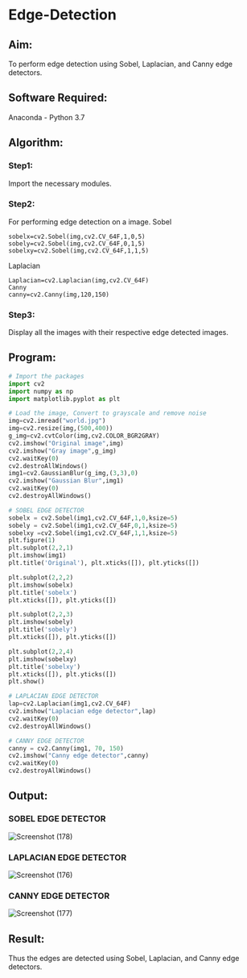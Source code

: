 # Edge-Detection
## Aim:
To perform edge detection using Sobel, Laplacian, and Canny edge detectors.

## Software Required:
Anaconda - Python 3.7

## Algorithm:
### Step1:
Import the necessary modules.
### Step2:
For performing edge detection on a image.
Sobel
```
sobelx=cv2.Sobel(img,cv2.CV_64F,1,0,5)
sobely=cv2.Sobel(img,cv2.CV_64F,0,1,5)
sobelxy=cv2.Sobel(img,cv2.CV_64F,1,1,5)
```
Laplacian
```
Laplacian=cv2.Laplacian(img,cv2.CV_64F)
Canny
canny=cv2.Canny(img,120,150)
```
### Step3:
Display all the images with their respective edge detected images.
 
## Program:

``` Python
# Import the packages
import cv2
import numpy as np
import matplotlib.pyplot as plt

# Load the image, Convert to grayscale and remove noise
img=cv2.imread("world.jpg")
img=cv2.resize(img,(500,400))
g_img=cv2.cvtColor(img,cv2.COLOR_BGR2GRAY)
cv2.imshow("Original image",img)
cv2.imshow("Gray image",g_img)
cv2.waitKey(0)
cv2.destroAllWindows()
img1=cv2.GaussianBlur(g_img,(3,3),0)
cv2.imshow("Gaussian Blur",img1)
cv2.waitKey(0)
cv2.destroyAllWindows()

# SOBEL EDGE DETECTOR
sobelx = cv2.Sobel(img1,cv2.CV_64F,1,0,ksize=5)
sobely = cv2.Sobel(img1,cv2.CV_64F,0,1,ksize=5)
sobelxy =cv2.Sobel(img1,cv2.CV_64F,1,1,ksize=5)
plt.figure(1)
plt.subplot(2,2,1)
plt.imshow(img1)
plt.title('Original'), plt.xticks([]), plt.yticks([])

plt.subplot(2,2,2)
plt.imshow(sobelx)
plt.title('sobelx')
plt.xticks([]), plt.yticks([])

plt.subplot(2,2,3)
plt.imshow(sobely)
plt.title('sobely')
plt.xticks([]), plt.yticks([])

plt.subplot(2,2,4)
plt.imshow(sobelxy)
plt.title('sobelxy')
plt.xticks([]), plt.yticks([])
plt.show()

# LAPLACIAN EDGE DETECTOR
lap=cv2.Laplacian(img1,cv2.CV_64F)
cv2.imshow("Laplacian edge detector",lap)
cv2.waitKey(0)
cv2.destroyAllWindows()

# CANNY EDGE DETECTOR
canny = cv2.Canny(img1, 70, 150)
cv2.imshow("Canny edge detector",canny)
cv2.waitKey(0)
cv2.destroyAllWindows()
```

## Output:
### SOBEL EDGE DETECTOR
![Screenshot (178)](https://user-images.githubusercontent.com/75243072/168837480-50595ed0-5002-435f-8e8c-63fcba1d4b49.png)

### LAPLACIAN EDGE DETECTOR
![Screenshot (176)](https://user-images.githubusercontent.com/75243072/168837569-3cd646d0-68e5-4897-af19-dd8d81597512.png)

### CANNY EDGE DETECTOR
![Screenshot (177)](https://user-images.githubusercontent.com/75243072/168837538-f94bac31-ac18-48dc-8cc3-b8b272818567.png)

## Result:
Thus the edges are detected using Sobel, Laplacian, and Canny edge detectors.
